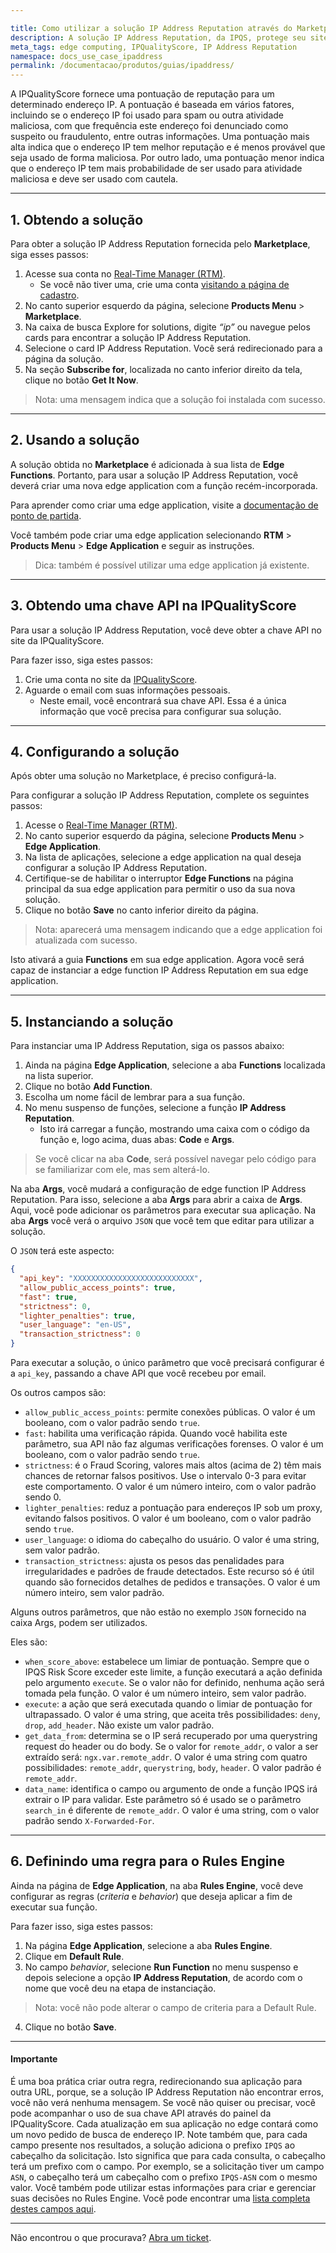 ```yaml
---

title: Como utilizar a solução IP Address Reputation através do Marketplace da Azion
description: A solução IP Address Reputation, da IPQS, protege seu site contra IPs maliciosos.
meta_tags: edge computing, IPQualityScore, IP Address Reputation
namespace: docs_use_case_ipaddress
permalink: /documentacao/produtos/guias/ipaddress/
---
```


A IPQualityScore fornece uma pontuação de reputação para um determinado endereço IP. A pontuação é baseada em vários fatores, incluindo se o endereço IP foi usado para spam ou outra atividade maliciosa, com que frequência este endereço foi denunciado como suspeito ou fraudulento, entre outras informações. Uma pontuação mais alta indica que o endereço IP tem melhor reputação e é menos provável que seja usado de forma maliciosa. Por outro lado, uma pontuação menor indica que o endereço IP tem mais probabilidade de ser usado para atividade maliciosa e deve ser usado com cautela.

---

## 1. Obtendo a solução

Para obter a solução IP Address Reputation fornecida pelo **Marketplace**, siga esses passos:

1. Acesse sua conta no [Real-Time Manager (RTM)](https://manager.azion.com/).
    - Se você não tiver uma, crie uma conta [visitando a página de cadastro](https://manager.azion.com/signup/).
2. No canto superior esquerdo da página, selecione **Products Menu** > **Marketplace**.
3. Na caixa de busca Explore for solutions, digite *“ip”* ou navegue pelos cards para encontrar a solução IP Address Reputation.
4. Selecione o card IP Address Reputation. Você será redirecionado para a página da solução.
5. Na seção **Subscribe for**, localizada no canto inferior direito da tela, clique no botão **Get It Now**.

> Nota: uma mensagem indica que a solução foi instalada com sucesso.

---

## 2. Usando a solução

A solução obtida no **Marketplace** é adicionada à sua lista de **Edge Functions**. Portanto, para usar a solução IP Address Reputation, você deverá criar uma nova edge application com a função recém-incorporada.

Para aprender como criar uma edge application, visite a [documentação de ponto de partida](/pt-br/documentacao/produtos/ponto-de-partida/).

Você também pode criar uma edge application selecionando **RTM** > **Products Menu** > **Edge Application** e seguir as instruções.

> Dica: também é possível utilizar uma edge application já existente.

---

## 3. Obtendo uma chave API na IPQualityScore

Para usar a solução IP Address Reputation, você deve obter a chave API no site da IPQualityScore.

Para fazer isso, siga estes passos:

1. Crie uma conta no site da [IPQualityScore](https://www.ipqualityscore.com/create-account).
2. Aguarde o email com suas informações pessoais.
    - Neste email, você encontrará sua chave API. Essa é a única informação que você precisa para configurar sua solução.

---

## 4. Configurando a solução

Após obter uma solução no Marketplace, é preciso configurá-la.

Para configurar a solução IP Address Reputation, complete os seguintes passos:

1. Acesse o [Real-Time Manager (RTM)](https://manager.azion.com/).
2. No canto superior esquerdo da página, selecione **Products Menu** > **Edge Application**.
3. Na lista de aplicações, selecione a edge application na qual deseja configurar a solução IP Address Reputation.
4. Certifique-se de habilitar o interruptor **Edge Functions** na página principal da sua edge application para permitir o uso da sua nova solução.
5. Clique no botão **Save** no canto inferior direito da página.

> Nota: aparecerá uma mensagem indicando que a edge application foi atualizada com sucesso.

Isto ativará a guia **Functions** em sua edge application. Agora você será capaz de instanciar a edge function IP Address Reputation em sua edge application.

---

## 5. Instanciando a solução

Para instanciar uma IP Address Reputation, siga os passos abaixo:

1. Ainda na página **Edge Application**, selecione a aba **Functions** localizada na lista superior.
2. Clique no botão **Add Function**.
3. Escolha um nome fácil de lembrar para a sua função.
4. No menu suspenso de funções, selecione a função **IP Address Reputation**.
    - Isto irá carregar a função, mostrando uma caixa com o código da função e, logo acima, duas abas: **Code** e **Args**.

> Se você clicar na aba **Code**, será possível navegar pelo código para se familiarizar com ele, mas sem alterá-lo.

Na aba **Args**, você mudará a configuração de edge function IP Address Reputation. Para isso, selecione a aba **Args** para abrir a caixa de **Args**. Aqui, você pode adicionar os parâmetros para executar sua aplicação. Na aba **Args** você verá o arquivo `JSON` que você tem que editar para utilizar a solução. 

O `JSON` terá este aspecto:

```JSON
{
  "api_key": "XXXXXXXXXXXXXXXXXXXXXXXXXXX",
  "allow_public_access_points": true,
  "fast": true,
  "strictness": 0,
  "lighter_penalties": true,
  "user_language": "en-US",
  "transaction_strictness": 0
}
```

Para executar a solução, o único parâmetro que você precisará configurar é a `api_key`, passando a chave API que você recebeu por email.

Os outros campos são:

- `allow_public_access_points`: permite conexões públicas. O valor é um booleano, com o valor padrão sendo `true`.
- `fast`: habilita uma verificação rápida. Quando você habilita este parâmetro, sua API não faz algumas verificações forenses. O valor é um booleano, com o valor padrão sendo `true`.
- `strictness`: é o Fraud Scoring, valores mais altos (acima de 2) têm mais chances de retornar falsos positivos. Use o intervalo 0-3 para evitar este comportamento. O valor é um número inteiro, com o valor padrão sendo 0.
- `lighter_penalties`: reduz a pontuação para endereços IP sob um proxy, evitando falsos positivos. O valor é um booleano, com o valor padrão sendo `true`.
- `user_language`: o idioma do cabeçalho do usuário. O valor é uma string, sem valor padrão.
- `transaction_strictness`: ajusta os pesos das penalidades para irregularidades e padrões de fraude detectados. Este recurso só é útil quando são fornecidos detalhes de pedidos e transações. O valor é um número inteiro, sem valor padrão.

Alguns outros parâmetros, que não estão no exemplo `JSON` fornecido na caixa Args, podem ser utilizados. 

Eles são:

- `when_score_above`: estabelece um limiar de pontuação. Sempre que o IPQS Risk Score exceder este limite, a função executará a ação definida pelo argumento `execute`. Se o valor não for definido, nenhuma ação será tomada pela função. O valor é um número inteiro, sem valor padrão.
- `execute`: a ação que será executada quando o limiar de pontuação for ultrapassado. O valor é uma string, que aceita três possibilidades: `deny`, `drop`, `add_header`. Não existe um valor padrão.
- `get_data_from`: determina se o IP será recuperado por uma querystring request do header ou do body. Se o valor for `remote_addr`, o valor a ser extraído será: `ngx.var.remote_addr`. O valor é uma string com quatro possibilidades: `remote_addr`, `querystring`, `body`, `header`. O valor padrão é `remote_addr`.
- `data_name`: identifica o campo ou argumento de onde a função IPQS irá extrair o IP para validar. Este parâmetro só é usado se o parâmetro `search_in` é diferente de `remote_addr`. O valor é uma string, com o valor padrão sendo `X-Forwarded-For`.

---

## 6. Definindo uma regra para o Rules Engine

Ainda na página de **Edge Application**, na aba **Rules Engine**, você deve configurar as regras (*criteria* e *behavior*) que deseja aplicar a fim de executar sua função.

Para fazer isso, siga estes passos:

1. Na página **Edge Application**, selecione a aba **Rules Engine**.
2. Clique em **Default Rule**.
3. No campo *behavior*, selecione **Run Function** no menu suspenso e depois selecione a opção **IP Address Reputation**, de acordo com o nome que você deu na etapa de instanciação.

> Nota: você não pode alterar o campo de criteria para a Default Rule.

4. Clique no botão **Save**.

---

#### Importante

É uma boa prática criar outra regra, redirecionando sua aplicação para outra URL, porque, se a solução IP Address Reputation não encontrar erros, você não verá nenhuma mensagem. Se você não quiser ou precisar, você pode acompanhar o uso de sua chave API através do painel da IPQualityScore. Cada atualização em sua aplicação no edge contará como um novo pedido de busca de endereço IP. Note também que, para cada campo presente nos resultados, a solução adiciona o prefixo `IPQS` ao cabeçalho da solicitação. Isto significa que para cada consulta, o cabeçalho terá um prefixo com o campo. Por exemplo, se a solicitação tiver um campo `ASN`, o cabeçalho terá um cabeçalho com o prefixo `IPQS-ASN` com o mesmo valor. Você também pode utilizar estas informações para criar e gerenciar suas decisões no Rules Engine. Você pode encontrar uma [lista completa destes campos aqui](https://www.ipqualityscore.com/documentation/proxy-detection/overview).


---

Não encontrou o que procurava? [Abra um ticket](https://tickets.azion.com/).
